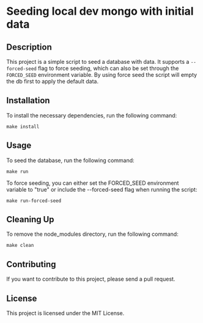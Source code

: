 # Seeding local dev mongo with initial data

## Description

This project is a simple script to seed a database with data. 
It supports a `--forced-seed` flag to force seeding, which can also be set through the `FORCED_SEED` environment variable.
By using force seed the script will empty the db first to apply the default data.

## Installation

To install the necessary dependencies, run the following command:

```make install```

## Usage
To seed the database, run the following command:

```make run```

To force seeding, you can either set the FORCED_SEED environment variable to "true" or include the --forced-seed flag when running the script:

```make run-forced-seed```

## Cleaning Up
To remove the node_modules directory, run the following command:

```make clean```

## Contributing
If you want to contribute to this project, please send a pull request.

## License
This project is licensed under the MIT License.